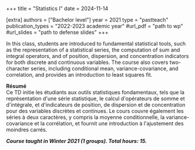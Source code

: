 +++
title = "Statistics I"
date = 2024-11-14

[extra]
authors = ["Bachelor level"]
year = 2021
type = "pastteach"
publication_types = "2022-2023 academic year"
#url_pdf = "path to wp"
#url_slides = "path to defense slides"
+++

In this class, students are introduced to fundamental statistical tools, such as the representation of a statistical series, the computation of sum and integral operators, and of position, dispersion, and concentration indicators for both discrete and continuous variables. The course also covers two-character series, including conditional mean, variance-covariance, and correlation, and provides an introduction to least squares fit.

**Résumé**    
Ce TD initie les étudiants aux outils statistiques fondamentaux, tels que la représentation d'une série statistique, le calcul d'opérateurs de somme et d'intégrale, et d'indicateurs de position, de dispersion et de concentration pour des variables discrètes et continues. Le cours couvre également les séries à deux caractères, y compris la moyenne conditionnelle, la variance-covariance et la corrélation, et fournit une introduction à l'ajustement des moindres carrés.

***Course taught in Winter 2021 (1 groups). Total hours: 15.***